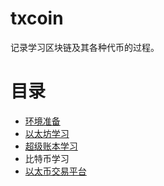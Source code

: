 # txcoin
记录学习区块链及其各种代币的过程。
# 目录
- [环境准备](./prepare/contents.md)
- [以太坊学习](./learn_ETH/contents.md)
- [超级账本学习](./learn_hyperledger_fabric/contents.md)
- 比特币学习
- [以太币交易平台](./ether_exchange/resourcelink.md)
